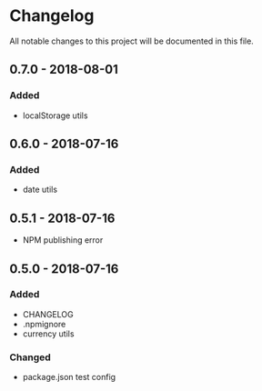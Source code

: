 # Changelog
All notable changes to this project will be documented in this file.

## 0.7.0 - 2018-08-01
### Added
- localStorage utils

## 0.6.0 - 2018-07-16
### Added
- date utils

## 0.5.1 - 2018-07-16
- NPM publishing error

## 0.5.0 - 2018-07-16
### Added
- CHANGELOG
- .npmignore
- currency utils

### Changed
- package.json test config
